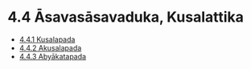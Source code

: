 

# 4.4 Āsavasāsavaduka, Kusalattika

* [4.4.1 Kusalapada](4.4/4.4.1.md)
* [4.4.2 Akusalapada](4.4/4.4.2.md)
* [4.4.3 Abyākatapada](4.4/4.4.3.md)



